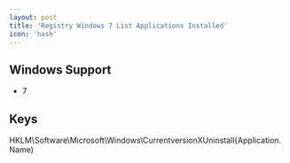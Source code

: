 ```yaml
---
layout: post
title: 'Registry Windows 7 List Applications Installed'
icon: 'hash'
---
```


## Windows Support

- 7



## Keys

HKLM\Software\Microsoft\Windows\CurrentversionXUninstall\{Application. Name)

